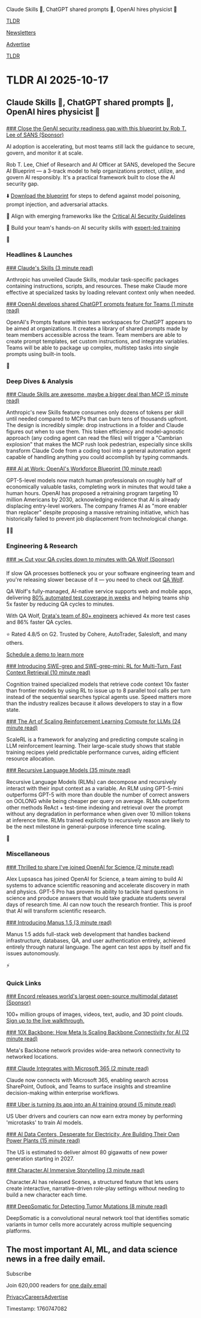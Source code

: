 Claude Skills 🤖, ChatGPT shared prompts 📝, OpenAI hires physicist 🌌

[TLDR](/)

[Newsletters](/newsletters)

[Advertise](https://advertise.tldr.tech/)

[TLDR](/)

# TLDR AI 2025-10-17

## Claude Skills 🤖, ChatGPT shared prompts 📝, OpenAI hires physicist 🌌

### 

[### Close the GenAI security readiness gap with this blueprint by Rob T. Lee of SANS (Sponsor)](https://www.sans.org/mlp/ai-security-blueprint?utm_medium=Sponsored_Content&amp;utm_source=TLDR&amp;utm_content=SP_AI_Blueprint_10.17.25&amp;utm_campaign=SP_AI_2025&amp;utm_rdetail=Global&amp;utm_goal=Leads&amp;utm_type=Global_Campaign)

AI adoption is accelerating, but most teams still lack the guidance to secure, govern, and monitor it at scale.

Rob T. Lee, Chief of Research and AI Officer at SANS, developed the Secure AI Blueprint — a 3-track model to help organizations protect, utilize, and govern AI responsibly. It's a practical framework built to close the AI security gap.

⬇️ [Download the blueprint](https://www.sans.org/mlp/ai-security-blueprint?utm_medium=Sponsored_Content&utm_source=TLDR&utm_content=SP_AI_Blueprint_10.17.25&utm_campaign=SP_AI_2025&utm_rdetail=Global&utm_goal=Leads&utm_type=Global_Campaign) for steps to defend against model poisoning, prompt injection, and adversarial attacks.

👀 Align with emerging frameworks like the [Critical AI Security Guidelines](https://www.sans.org/mlp/critical-ai-security-guidelines?utm_medium=Sponsored_Content&utm_source=TLDR&utm_content=AI_Report_Critical_10.17.25&utm_campaign=AI_Report_CriticalSecurityGuidelines&utm_rdetail=Global&utm_goal=Leads&utm_type=Global_Campaign)

💪 Build your team's hands-on AI security skills with [expert-led training](https://www.sans.org/mlp/artificial-intelligence?utm_medium=Sponsored_Content&utm_source=TLDR&utm_content=AI_MLP_10.17.25&utm_campaign=SP_AI_2025&utm_rdetail=Global&utm_goal=Leads&utm_type=Global_Campaign)

🚀

### Headlines & Launches

[### Claude's Skills (3 minute read)](https://www.anthropic.com/news/skills?utm_source=tldrai)

Anthropic has unveiled Claude Skills, modular task-specific packages containing instructions, scripts, and resources. These make Claude more effective at specialized tasks by loading relevant context only when needed.

[### OpenAI develops shared ChatGPT prompts feature for Teams (1 minute read)](https://www.testingcatalog.com/openai-develops-shared-chatgpt-prompts-feature-for-teams/?utm_source=tldrai)

OpenAI's Prompts feature within team workspaces for ChatGPT appears to be aimed at organizations. It creates a library of shared prompts made by team members accessible across the team. Team members are able to create prompt templates, set custom instructions, and integrate variables. Teams will be able to package up complex, multistep tasks into single prompts using built-in tools.

🧠

### Deep Dives & Analysis

[### Claude Skills are awesome, maybe a bigger deal than MCP (5 minute read)](https://simonwillison.net/2025/Oct/16/claude-skills/?utm_source=tldrai)

Anthropic's new Skills feature consumes only dozens of tokens per skill until needed compared to MCPs that can burn tens of thousands upfront. The design is incredibly simple: drop instructions in a folder and Claude figures out when to use them. This token efficiency and model-agnostic approach (any coding agent can read the files) will trigger a "Cambrian explosion" that makes the MCP rush look pedestrian, especially since skills transform Claude Code from a coding tool into a general automation agent capable of handling anything you could accomplish by typing commands.

[### AI at Work: OpenAI's Workforce Blueprint (10 minute read)](https://cdn.openai.com/global-affairs/f319686f-cf21-4b8e-b8bc-84dd9bbfb999/oai-workforce-blueprint-oct-2025.pdf?utm_source=tldrai)

GPT-5-level models now match human professionals on roughly half of economically valuable tasks, completing work in minutes that would take a human hours. OpenAI has proposed a retraining program targeting 10 million Americans by 2030, acknowledging evidence that AI is already displacing entry-level workers. The company frames AI as "more enabler than replacer" despite proposing a massive retraining initiative, which has historically failed to prevent job displacement from technological change.

👨‍💻

### Engineering & Research

[### ✂️ Cut your QA cycles down to minutes with QA Wolf (Sponsor)](https://www.qawolf.com/?utm_source=tldraiai&amp;utm_medium=newsletter&amp;utm_campaign=ACQ_All_Demo_Conversions__NewsletterAudience_-_Newsletter_CutQACycles_20251017-None_Experiment-FALSE&amp;utm_term=headline-CutYourQACyclesDownFromHoursToMinutesWithAutomatedTesting&amp;utm_content=CutQACycles_ScheduleADemoToLearnMore_None_Headline%3ACutYourQACyclesDownFromHoursToMinutesWithAutomatedTesting____Newsletter-SecondaryPlacement_20251017_v1_)

If slow QA processes bottleneck you or your software engineering team and you're releasing slower because of it — you need to check out [QA Wolf](https://www.qawolf.com/?utm_source=tldraiai&utm_medium=newsletter&utm_campaign=ACQ_All_Demo_Conversions__NewsletterAudience_-_Newsletter_CutQACycles_20251017-None_Experiment-FALSE&utm_term=headline-CutYourQACyclesDownFromHoursToMinutesWithAutomatedTesting&utm_content=CutQACycles_ScheduleADemoToLearnMore_None_Headline%3ACutYourQACyclesDownFromHoursToMinutesWithAutomatedTesting____Newsletter-SecondaryPlacement_20251017_v1_).

QA Wolf's fully-managed, AI-native service supports web and mobile apps, delivering [80% automated test coverage in weeks](https://www.qawolf.com/?utm_source=tldrai&utm_medium=newsletter&utm_campaign=ACQ_All_Demo_Conversions__NewsletterAudience_-_Newsletter_CutQACycles_20251017-None_Experiment-FALSE&utm_term=cta-ScheduleADemoToLearnMore&utm_content=CutQACycles_ScheduleADemoToLearnMore_None_Headline%3ACutYourQACyclesDownFromHoursToMinutesWithAutomatedTesting____Newsletter-SecondaryPlacement_20251017_v1_) and helping teams ship 5x faster by reducing QA cycles to minutes.

With QA Wolf, [Drata's team of 80+ engineers](https://www.qawolf.com/case-studies/drata?utm_source=tldrai&utm_medium=newsletter&utm_campaign=ACQ_All_Demo_Conversions__NewsletterAudience_-_Newsletter_CutQACycles_20251017-None_Experiment-FALSE&utm_term=body-DratasTeamOf80PlusEngineers&utm_content=CutQACycles_ScheduleADemoToLearnMore_None_Headline%3ACutYourQACyclesDownFromHoursToMinutesWithAutomatedTesting____Newsletter-SecondaryPlacement_20251017_v1_) achieved 4x more test cases and 86% faster QA cycles.

⭐ Rated 4.8/5 on G2. Trusted by Cohere, AutoTrader, Salesloft, and many others.

[Schedule a demo to learn more](https://www.qawolf.com/?utm_source=tldrai&utm_medium=newsletter&utm_campaign=ACQ_All_Demo_Conversions__NewsletterAudience_-_Newsletter_CutQACycles_20251017-None_Experiment-FALSE&utm_term=cta-ScheduleADemoToLearnMore&utm_content=CutQACycles_ScheduleADemoToLearnMore_None_Headline%3ACutYourQACyclesDownFromHoursToMinutesWithAutomatedTesting____Newsletter-SecondaryPlacement_20251017_v1_)

[### Introducing SWE-grep and SWE-grep-mini: RL for Multi-Turn, Fast Context Retrieval (10 minute read)](https://cognition.ai/blog/swe-grep?utm_source=tldrai)

Cognition trained specialized models that retrieve code context 10x faster than frontier models by using RL to issue up to 8 parallel tool calls per turn instead of the sequential searches typical agents use. Speed matters more than the industry realizes because it allows developers to stay in a flow state.

[### The Art of Scaling Reinforcement Learning Compute for LLMs (24 minute read)](https://arxiv.org/abs/2510.13786?utm_source=tldrai)

ScaleRL is a framework for analyzing and predicting compute scaling in LLM reinforcement learning. Their large-scale study shows that stable training recipes yield predictable performance curves, aiding efficient resource allocation.

[### Recursive Language Models (35 minute read)](https://alexzhang13.github.io/blog/2025/rlm/?utm_source=tldrai)

Recursive Language Models (RLMs) can decompose and recursively interact with their input context as a variable. An RLM using GPT-5-mini outperforms GPT-5 with more than double the number of correct answers on OOLONG while being cheaper per query on average. RLMs outperform other methods ReAct + test-time indexing and retrieval over the prompt without any degradation in performance when given over 10 million tokens at inference time. RLMs trained explicitly to recursively reason are likely to be the next milestone in general-purpose inference time scaling.

🎁

### Miscellaneous

[### Thrilled to share I've joined OpenAI for Science (2 minute read)](https://threadreaderapp.com/thread/1978823182917509259.html?utm_source=tldrai)

Alex Lupsasca has joined OpenAI for Science, a team aiming to build AI systems to advance scientific reasoning and accelerate discovery in math and physics. GPT-5 Pro has proven its ability to tackle hard questions in science and produce answers that would take graduate students several days of research time. AI can now touch the research frontier. This is proof that AI will transform scientific research.

[### Introducing Manus 1.5 (3 minute read)](https://manus.im/blog/manus-1.5-release?utm_source=tldrai)

Manus 1.5 adds full-stack web development that handles backend infrastructure, databases, QA, and user authentication entirely, achieved entirely through natural language. The agent can test apps by itself and fix issues autonomously.

⚡️

### Quick Links

[### Encord releases world's largest open-source multimodal dataset (Sponsor)](https://encord.com/webinar/multimodal-ai-world-largest-dataset/?utm_campaign=201293005-202510%20Multimodal%20Dataset%20Campaign&amp;utm_source=tldr&amp;utm_medium=newsletter)

100+ million groups of images, videos, text, audio, and 3D point clouds. [Sign up to the live walkthrough.](https://encord.com/webinar/multimodal-ai-world-largest-dataset/?utm_campaign=201293005-202510%20Multimodal%20Dataset%20Campaign&utm_source=tldr&utm_medium=newsletter)

[### 10X Backbone: How Meta Is Scaling Backbone Connectivity for AI (12 minute read)](https://engineering.fb.com/2025/10/16/data-center-engineering/10x-backbone-how-meta-is-scaling-backbone-connectivity-for-ai/?utm_source=tldrai)

Meta's Backbone network provides wide-area network connectivity to networked locations.

[### Claude Integrates with Microsoft 365 (2 minute read)](https://www.anthropic.com/news/productivity-platforms?utm_source=tldrai)

Claude now connects with Microsoft 365, enabling search across SharePoint, Outlook, and Teams to surface insights and streamline decision-making within enterprise workflows.

[### Uber is turning its app into an AI training ground (5 minute read)](https://www.theverge.com/news/799975/uber-ai-training-digital-task-driver-app?utm_source=tldrai)

US Uber drivers and couriers can now earn extra money by performing 'microtasks' to train AI models.

[### AI Data Centers, Desperate for Electricity, Are Building Their Own Power Plants (15 minute read)](https://www.wsj.com/business/energy-oil/ai-data-centers-desperate-for-electricity-are-building-their-own-power-plants-291f5c81?st=Yy1xBb&reflink=desktopwebshare_permalink&utm_source=tldrai)

The US is estimated to deliver almost 80 gigawatts of new power generation starting in 2027.

[### Character.AI Immersive Storytelling (3 minute read)](https://blog.character.ai/introducing-scenes-your-new-way-to-tell-stories-on-c-ai/?utm_source=tldrai)

Character.AI has released Scenes, a structured feature that lets users create interactive, narrative-driven role-play settings without needing to build a new character each time.

[### DeepSomatic for Detecting Tumor Mutations (8 minute read)](https://research.google/blog/using-ai-to-identify-genetic-variants-in-tumors-with-deepsomatic/?utm_source=tldrai)

DeepSomatic is a convolutional neural network tool that identifies somatic variants in tumor cells more accurately across multiple sequencing platforms.

## The most important AI, ML, and data science news in a free daily email.

Subscribe

Join 620,000 readers for [one daily email](/api/latest/ai)

[Privacy](/privacy)[Careers](https://jobs.ashbyhq.com/tldr.tech)[Advertise](/ai/advertise)

Timestamp: 1760747082